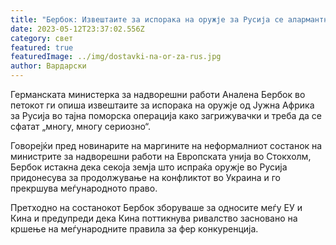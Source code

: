 ```yaml
---
title: "Бербок: Извештаите за испорака на оружје за Русија се алармантни"
date: 2023-05-12T23:37:02.556Z
category: свет
featured: true
featuredImage: ../img/dostavki-na-or-za-rus.jpg
author: Вардарски
---
```

Германската министерка за надворешни работи Аналена Бербок во петокот ги опиша извештаите за испорака на оружје од Јужна Африка за Русија во тајна поморска операција како загрижувачки и треба да се сфатат „многу, многу сериозно“.

Говорејќи пред новинарите на маргините на неформалниот состанок на министрите за надворешни работи на Европската унија во Стокхолм, Бербок истакна дека секоја земја што испраќа оружје во Русија придонесува за продолжување на конфликтот во Украина и го прекршува меѓународното право.

Претходно на состанокот Бербок зборуваше за односите меѓу ЕУ и Кина и предупреди дека Кина поттикнува ривалство засновано на кршење на меѓународните правила за фер конкуренција.